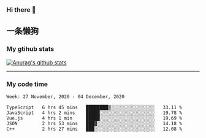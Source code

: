 ### Hi there 👋

## 一条懒狗
<!--
**kiss-me-quickly/kiss-me-quickly** is a ✨ _special_ ✨ repository because its `README.md` (this file) appears on your GitHub profile.

Here are some ideas to get you started:

- 🔭 I’m currently working on ...
- 🌱 I’m currently learning ...
- 👯 I’m looking to collaborate on ...
- 🤔 I’m looking for help with ...
- 💬 Ask me about ...
- 📫 How to reach me: ...
- 😄 Pronouns: ...
- ⚡ Fun fact: ...
-->


### My gtihub stats

[![Anurag's github stats](https://github-readme-stats.vercel.app/api?username=kiss-me-quickly)](https://github.com/anuraghazra/github-readme-stats)

***

### My code time

<!--START_SECTION:waka-->
```text
Week: 27 November, 2020 - 04 December, 2020

TypeScript   6 hrs 45 mins   ████████▒░░░░░░░░░░░░░░░░   33.11 % 
JavaScript   4 hrs 2 mins    █████░░░░░░░░░░░░░░░░░░░░   19.78 % 
Vue.js       4 hrs 1 min     █████░░░░░░░░░░░░░░░░░░░░   19.69 % 
JSON         2 hrs 53 mins   ███▓░░░░░░░░░░░░░░░░░░░░░   14.18 % 
C++          2 hrs 27 mins   ███░░░░░░░░░░░░░░░░░░░░░░   12.08 % 
```
<!--END_SECTION:waka-->
